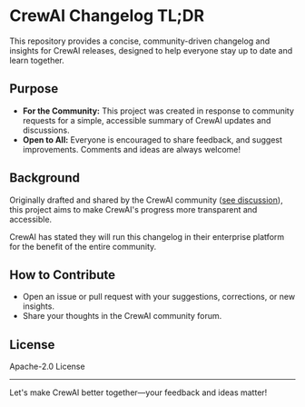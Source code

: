# CrewAI Changelog TL;DR

This repository provides a concise, community-driven changelog and insights for CrewAI releases, designed to help everyone stay up to date and learn together.

## Purpose

- **For the Community:** This project was created in response to community requests for a simple, accessible summary of CrewAI updates and discussions.  
- **Open to All:** Everyone is encouraged to share feedback, and suggest improvements. Comments and ideas are always welcome!

## Background

Originally drafted and shared by the CrewAI community ([see discussion](https://community.crewai.com/t/can-we-have-a-feed-from-the-github-to-announcements/5563/14)), this project aims to make CrewAI's progress more transparent and accessible.

CrewAI has stated they will run this changelog in their enterprise platform for the benefit of the entire community.

## How to Contribute

- Open an issue or pull request with your suggestions, corrections, or new insights.
- Share your thoughts in the CrewAI community forum.

## License

Apache-2.0 License

---

Let's make CrewAI better together—your feedback and ideas matter!
